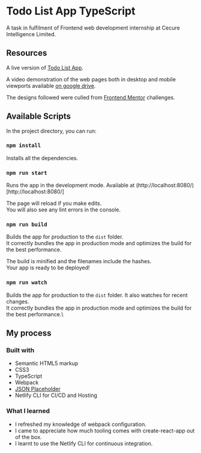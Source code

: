 # Todo List App TypeScript

A task in fulfilment of Frontend web development internship at Cecure Intelligence Limited.

## Resources

A live version of [Todo List App](https://004-typescript-todo.netlify.app/).

A video demonstration of the web pages both in desktop and mobile viewports available [on google drive](https://drive.google.com/file/d/1sOiCMEboDyg5gll-1y2VL4S7dWnQm9hU/view?usp=sharing).

The designs followed were culled from [Frontend Mentor](https://www.frontendmentor.io) challenges.

## Available Scripts

In the project directory, you can run:

### `npm install`

Installs all the dependencies.

### `npm run start`

Runs the app in the development mode. Available at (http://localhost:8080/)[http://localhost:8080/]

The page will reload if you make edits.\
You will also see any lint errors in the console.

### `npm run build`

Builds the app for production to the `dist` folder.\
It correctly bundles the app in production mode and optimizes the build for the best performance.

The build is minified and the filenames include the hashes.\
Your app is ready to be deployed!

### `npm run watch`

Builds the app for production to the `dist` folder. It also watches for recent changes.\
It correctly bundles the app in production mode and optimizes the build for the best performance.\

## My process

### Built with

- Semantic HTML5 markup
- CSS3
- TypeScript
- Webpack
- [JSON Placeholder](https://jsonplaceholder.typicode.com/)
- Netlify CLI for CI/CD and Hosting

### What I learned

- I refreshed my knowledge of webpack configuration.
- I came to appreciate how much tooling comes with create-react-app out of the box.
- I learnt to use the Netlify CLI for continuous integration.
